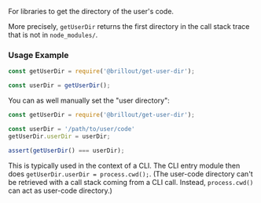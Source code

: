 For libraries to get the directory of the user's code.

More precisely, `getUserDir` returns the first directory in the call stack trace that is not in `node_modules/`.

### Usage Example

~~~js
const getUserDir = require('@brillout/get-user-dir');

const userDir = getUserDir();
~~~

You can as well manually set the "user directory":

~~~js
const getUserDir = require('@brillout/get-user-dir');

const userDir = '/path/to/user/code'
getUserDir.userDir = userDir;

assert(getUserDir() === userDir);
~~~

This is typically used in the context of a CLI.
The CLI entry module then does `getUserDir.userDir = process.cwd();`.
(The user-code directory can't be retrieved with a call stack coming from a CLI call. Instead, `process.cwd()` can act as user-code directory.)
